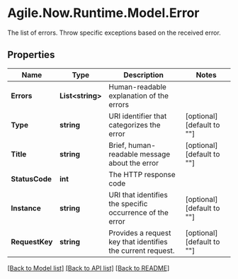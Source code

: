 # Agile.Now.Runtime.Model.Error
The list of errors. Throw specific exceptions based on the received error.

## Properties

Name | Type | Description | Notes
------------ | ------------- | ------------- | -------------
**Errors** | **List&lt;string&gt;** | Human-readable explanation of the errors | 
**Type** | **string** | URI identifier that categorizes the error | [optional] [default to ""]
**Title** | **string** | Brief, human-readable message about the error | [optional] [default to ""]
**StatusCode** | **int** | The HTTP response code | 
**Instance** | **string** | URI that identifies the specific occurrence of the error | [optional] [default to ""]
**RequestKey** | **string** | Provides a request key that identifies the current request. | [optional] [default to ""]

[[Back to Model list]](../../README.md#documentation-for-models) [[Back to API list]](../../README.md#documentation-for-api-endpoints) [[Back to README]](../../README.md)

